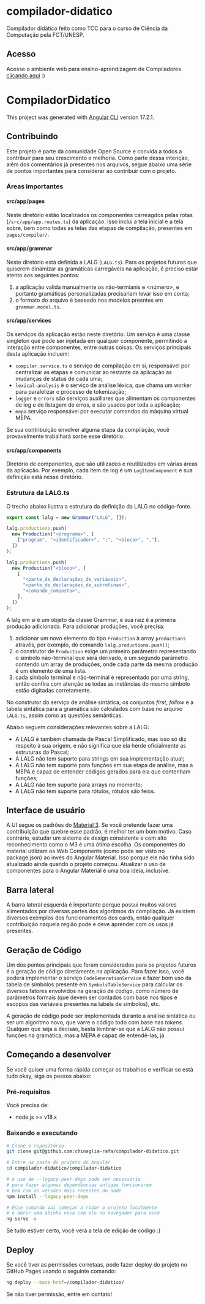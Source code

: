 # compilador-didatico

Compilador didático feito como TCC para o curso de Ciência da Computação pela FCT/UNESP.

## Acesso

Acesse o ambiente web para ensino-aprendizagem de Compiladores [clicando aqui](https://chinaglia-rafa.github.io/compilador-didatico) :)

# CompiladorDidatico

This project was generated with [Angular CLI](https://github.com/angular/angular-cli) version 17.2.1.

## Contribuindo

Este projeto é parte da comunidade Open Source e convida a todos a contribuir para seu crescimento e melhoria. Como parte dessa intenção, além dos comentários já presentes nos arquivos, segue abaixo uma série de pontos importantes para considerar ao contribuir com o projeto.

### Áreas importantes

#### src/app/pages

Neste diretório estão localizados os componentes carreagdos pelas rotas (`/src/app/app.routes.ts`) da aplicação. Isso inclui a tela inicial e a tela sobre, bem como todas as telas das etapas de compilação, presentes em `pages/compiler/`.

#### src/app/grammar

Neste diretório está definida a LALG (`LALG.ts`). Para os projetos futuros que quiserem dinamizar as gramáticas carregáveis na aplicação, é preciso estar atento aos seguintes pontos:

1. a aplicação valida manualmente os não-termianis <identificador> e <número>, e portanto gramáticas personalizadas precisariam levar isso em conta;
2. o formato do arquivo é baseado nos modelos presntes em `grammar.model.ts`.

#### src/app/services

Os serviços da aplicação estão neste diretório. Um serviço é uma classe singleton que pode ser injetada em qualquer componente, permitindo a interação entre componentes, entre outras coisas. Os serviços principais desta aplicação incluem:

- `compiler.service.ts` o serviço de compilação em si, responsável por centralizar as etapas e comunicar ao restante da aplicação as mudanças de status de cada uma;
- `lexical-analysis` é o serviço de análise léxica, que chama um worker para paralelizar o processo de tokenização;
- `logger` e `errors` são serviços auxiliares que alimentam os componentes de log e de listagem de erros, e são usados por toda a aplicação;
- `mepa` serviço responsável por executar comandos da máquina virtual MEPA.

Se sua contribuição envolver alguma etapa da compilação, você provavelmente trabalhará sorbe esse diretório.

#### src/app/components

Diretório de componentes, que são utilizados e reutilizados em várias áreas da aplicação. Por exemplo, cada item de log é um `LogItemComponent` e sua definição está nesse diretório.

### Estrutura da LALG.ts

O trecho abaixo ilustra a estrutura da definição da LALG no código-fonte.

```typescript
export const lalg = new Grammar("LALG", []);

lalg.productions.push(
  new Production("<programa>", [
    ["program", "<identificador>", ";", "<bloco>", "."],
  ])
);

lalg.productions.push(
  new Production("<bloco>", [
    [
      "<parte_de_declarações_de_variáveis>",
      "<parte_de_declarações_de_subrotinas>",
      "<comando_composto>",
    ],
  ])
);
```

A lalg em si é um objeto da classe Grammar, e sua raiz é a primeira produção adicionada. Para adicionar produções, você precisa:

1. adicionar um novo elemento do tipo `Production` à array `productions` através, por exemplo, do comando `lalg.productions.push()`;
2. o construtor de `Production` exige um primeiro parâmetro representando o símbolo não-terminal que será derivado, e um segundo parâmetro contendo um array de produções, onde cada parte da mesma produção é um elemento de uma lista.
3. cada símbolo terminal e não-terminal é representado por uma string, então confira com atenção se todas as instâncias do mesmo símbolo estão digitadas corretamente.

No construtor do serviço de análise sintática, os conjuntos _first_, _follow_ e a tabela sintática para a gramática são calculados com base no arquivo `LALG.ts`, assim como as questões semânticas.

Abaixo seguem considerações relevantes sobre a LALG:

- A LALG é também chamada de Pascal Simplificado, mas isso só diz respeito à sua origem, e não significa que ela herde oficialmente as estruturas do Pascal;
- A LALG não tem suporte para strings em sua implementação atual;
- A LALG não tem suporte para funções em sua etapa de análise, mas a MEPA é capaz de entender códigos gerados para ela que contenham funções;
- A LALG não tem suporte para arrays no momento;
- A LALG não tem suporte para rótulos, rótulos são feios.

## Interface de usuário

A UI segue os padrões do [Material 3](https://m3.material.io/). Se você pretende fazer uma contribuição que quebre esse padrão, é melhor ter um bom motivo. Caso contrário, estudar um sistema de design consistente e com alto reconhecimento como o M3 é uma ótima escolha. Os componentes do material utilizam os Web Components (como pode ser visto no package.json) ao invés do Angular Material. Isso porque ele não tinha sido atualizado ainda quando o projeto começou. Atualizar o uso de componentes para o Angular Material é uma boa ideia, inclusive.

## Barra lateral

A barra lateral esquerda é importante porque possui muitos valores alimentados por diversas partes dos algoritmos da compilação. Já existem diversos exemplos dos funcionamentos dos cards, então qualquer contribuição naquela região pode e deve aprender com os usos já presentes.

## Geração de Código

Um dos pontos principais que foram considerados para os projetos futuros é a geração de código diretamente na aplicação. Para fazer isso, você poderá implementar o serviço `CodeGenerationService` e fazer bom uso da tabela de símbolos presente em `SymbolsTableService` para calcular os diversos fatores envolvidos na geração de código, como número de parâmetros formais (que devem ser contados com base nos tipos e escopos das variáveis presentes na tabela de símbolos), etc.

A geração de código pode ser implementada durante a análise sintática ou ser um algoritmo novo, que varre o código todo com base nas _tokens_. Qualquer que seja a decisão, basta lembrar-se que a LALG não possui funções na gramática, mas a MEPA é capaz de entendê-las, já.

## Começando a desenvolver

Se você quiser uma forma rápida começar os trabalhos e verificar se está tudo okay, siga os passos abaixo:

### Pré-requisitos

Você precisa de:

- node.js >= v18.x

### Baixando e executando

```bash
# Clone o repositório
git clone git@github.com:chinaglia-rafa/compilador-didatico.git

# Entre na pasta do projeto do Angular
cd compilador-didatico/compilador-didatico

# o uso de --legacy-peer-deps pode ser necessário
# para fazer algumas dependências antigas funcionarem
# bem com as versões mais recentes do node
npm install --legacy-peer-deps

# Esse comando vai começar a rodar o projeto localmente
# e abrir uma abinha nova com ele no navegador para você
ng serve -o
```

Se tudo estiver certo, você verá a tela de edição de código :)

## Deploy

Se você tiver as permissões corretaas, pode fazer deploy do projeto no GitHub Pages usando o seguinte comando:

```bash
ng deploy --base-href=/compilador-didatico/
```

Se não tiver permissão, entre em contato!
